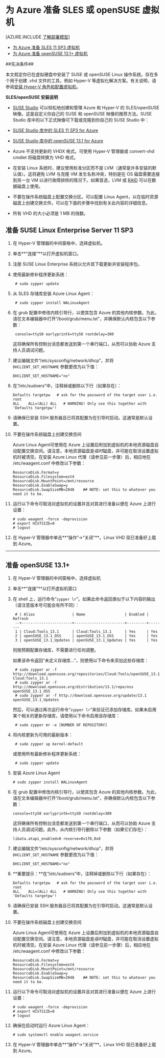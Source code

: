 <properties
	pageTitle="在 Azure 中创建和上载 SUSE Linux VHD"
	description="了解如何创建和上载包含 SUSE Linux 操作系统的 Azure 虚拟硬盘 (VHD)。"
	services="virtual-machines"
	documentationCenter=""
	authors="szarkos"
	manager="timlt"
	editor="tysonn"
	tags="azure-resource-manager,azure-service-management"/>

<tags
	ms.service="virtual-machines"
	ms.date="05/15/2015"
	wacn.date="11/12/2015"/>

# 为 Azure 准备 SLES 或 openSUSE 虚拟机

[AZURE.INCLUDE [了解部署模型](../includes/learn-about-deployment-models-include.md)]

- [为 Azure 准备 SLES 11 SP3 虚拟机](#sles11)
- [为 Azure 准备 openSUSE 13.1+ 虚拟机](#osuse)

##先决条件##

本文假定你已在虚拟硬盘中安装了 SUSE 或 openSUSE Linux 操作系统。存在多个用于创建 .vhd 文件的工具，例如 Hyper-V 等虚拟化解决方案。有关说明，请参阅[安装 Hyper-V 角色和配置虚拟机](http://technet.microsoft.com/library/hh846766.aspx)。


**SLES/openSUSE 安装说明**

 - [SUSE Studio](http://www.susestudio.com) 可以轻松地创建和管理 Azure 和 Hyper-V 的 SLES/openSUSE 映像。这是自定义你自己的 SUSE 和 openSUSE 映像的推荐方法。SUSE Studio 库中的以下正式映像可下载或克隆到你自己的 SUSE Studio 中：

  - [SUSE Studio 库中的 SLES 11 SP3 for Azure](http://susestudio.com/a/02kbT4/sles-11-sp3-for-windows-azure)
  - [SUSE Studio 库中的 openSUSE 13.1 for Azure](https://susestudio.com/a/02kbT4/opensuse-13-1-for-windows-azure)

- Azure 不支持更新的 VHDX 格式。可使用 Hyper-V 管理器或 convert-vhd cmdlet 将磁盘转换为 VHD 格式。

- 在安装 Linux 系统时，建议使用标准分区而不是 LVM（通常是许多安装的默认值）。这将避免 LVM 与克隆 VM 发生名称冲突，特别是在 OS 磁盘需要连接到另一台 VM 以进行故障排除的情况下。如果首选，LVM 或 [RAID](/documentation/articles/virtual-machines-linux-configure-raid) 可以在数据磁盘上使用。

- 不要在操作系统磁盘上配置交换分区。可以配置 Linux Agent，以在临时资源磁盘上创建交换文件。可以在下面的步骤中找到有关此内容的详细信息。

- 所有 VHD 的大小必须是 1 MB 的倍数。


## <a id="sles11"> </a>准备 SUSE Linux Enterprise Server 11 SP3 ##

1. 在 Hyper-V 管理器的中间窗格中，选择虚拟机。

2. 单击**“连接”**以打开虚拟机窗口。

3. 注册 SUSE Linux Enterprise 系统以允许其下载更新并安装程序包。

4. 使用最新修补程序更新系统：

		# sudo zypper update

5. 从 SLES 存储库安装 Azure Linux Agent：

		# sudo zypper install WALinuxAgent

6. 在 grub 配置中修改内核引导行，以使其包含 Azure 的其他内核参数。为此，请在文本编辑器中打开“/boot/grub/menu.lst”，并确保默认内核包含以下参数：

		console=ttyS0 earlyprintk=ttyS0 rootdelay=300

	这将确保所有控制台消息都发送到第一个串行端口，从而可以协助 Azure 支持人员调试问题。

7.	建议编辑文件“/etc/sysconfig/network/dhcp”，并将 `DHCLIENT_SET_HOSTNAME` 参数更改为以下值：

		DHCLIENT_SET_HOSTNAME="no"

8.	在“/etc/sudoers”中，注释掉或删除以下行（如果存在）：

		Defaults targetpw   # ask for the password of the target user i.e. root
		ALL    ALL=(ALL) ALL   # WARNING! Only use this together with 'Defaults targetpw'!

9.	请确保已安装 SSH 服务器且已将其配置为在引导时启动。这通常是默认设置。

10.	不要在操作系统磁盘上创建交换空间

	Azure Linux Agent可使用在 Azure 上设置后附加到虚拟机的本地资源磁盘自动配置交换空间。请注意，本地资源磁盘是*临时*磁盘，并可能在取消设置虚拟机时被清空。在安装 Azure Linux 代理（请参见前一步骤）后，相应地在 /etc/waagent.conf 中修改以下参数：

		ResourceDisk.Format=y
		ResourceDisk.Filesystem=ext4
		ResourceDisk.MountPoint=/mnt/resource
		ResourceDisk.EnableSwap=y
		ResourceDisk.SwapSizeMB=2048    ## NOTE: set this to whatever you need it to be.

11.	运行以下命令可取消对虚拟机的设置并且对其进行准备以便在 Azure 上进行设置：

		# sudo waagent -force -deprovision
		# export HISTSIZE=0
		# logout

12. 在 Hyper-V 管理器中单击**“操作”->“关闭”**。Linux VHD 现已准备好上载到 Azure。


----------

## <a id="osuse"> </a>准备 openSUSE 13.1+ ##

1. 在 Hyper-V 管理器的中间窗格中，选择虚拟机

2. 单击**“连接”**以打开虚拟机窗口

3. 在 shell 上，运行命令“`zypper lr`”。如果此命令返回类似于以下内容的输出（请注意版本号可能会有所不同）：

		# | Alias                 | Name                  | Enabled | Refresh
		--+-----------------------+-----------------------+---------+--------
		1 | Cloud:Tools_13.1      | Cloud:Tools_13.1      | Yes     | Yes
		2 | openSUSE_13.1_OSS     | openSUSE_13.1_OSS     | Yes     | Yes
		3 | openSUSE_13.1_Updates | openSUSE_13.1_Updates | Yes     | Yes

	则按预期配置存储库，不需要进行任何调整。

	如果该命令返回“未定义存储库...”，则使用以下命令来添加这些存储库：

		# sudo zypper ar -f http://download.opensuse.org/repositories/Cloud:Tools/openSUSE_13.1 Cloud:Tools_13.1
		# sudo zypper ar -f http://download.opensuse.org/distribution/13.1/repo/oss openSUSE_13.1_OSS
		# sudo zypper ar -f http://download.opensuse.org/update/13.1 openSUSE_13.1_Updates

	然后，可以通过再次运行命令“`zypper lr`”来验证已添加存储库。如果未启用某个相关的更新存储库，请使用以下命令启用该存储库：

		# sudo zypper mr -e [NUMBER OF REPOSITORY]


4. 将内核更新为可用的最新版本：

		# sudo zypper up kernel-default

	或使用所有最新修补程序更新系统：

		# sudo zypper update

5.	安装 Azure Linux Agent

		# sudo zypper install WALinuxAgent

6.	在 grub 配置中修改内核引导行，以使其包含 Azure 的其他内核参数。为此，请在文本编辑器中打开“/boot/grub/menu.lst”，并确保默认内核包含以下参数：

		console=ttyS0 earlyprintk=ttyS0 rootdelay=300

	这将确保所有控制台消息都发送到第一个串行端口，从而可以协助 Azure 支持人员调试问题。此外，从内核引导行删除以下参数（如果它们存在）：

		libata.atapi_enabled=0 reserve=0x1f0,0x8

7.	建议编辑文件“/etc/sysconfig/network/dhcp”，并将 `DHCLIENT_SET_HOSTNAME` 参数更改为以下值：

		DHCLIENT_SET_HOSTNAME="no"

8.	**重要提示：**在“/etc/sudoers”中，注释掉或删除以下行（如果存在）：

		Defaults targetpw   # ask for the password of the target user i.e. root
		ALL    ALL=(ALL) ALL   # WARNING! Only use this together with 'Defaults targetpw'!

9.	请确保已安装 SSH 服务器且已将其配置为在引导时启动。这通常是默认设置。

10.	不要在操作系统磁盘上创建交换空间

	Azure Linux Agent可使用在 Azure 上设置后附加到虚拟机的本地资源磁盘自动配置交换空间。请注意，本地资源磁盘是*临时*磁盘，并可能在取消设置虚拟机时被清空。在安装 Azure Linux 代理（请参见前一步骤）后，相应地在 /etc/waagent.conf 中修改以下参数：

		ResourceDisk.Format=y
		ResourceDisk.Filesystem=ext4
		ResourceDisk.MountPoint=/mnt/resource
		ResourceDisk.EnableSwap=y
		ResourceDisk.SwapSizeMB=2048    ## NOTE: set this to whatever you need it to be.

11.	运行以下命令可取消对虚拟机的设置并且对其进行准备以便在 Azure 上进行设置：

		# sudo waagent -force -deprovision
		# export HISTSIZE=0
		# logout

12. 确保在启动时运行 Azure Linux Agent：

		# sudo systemctl enable waagent.service

13. 在 Hyper-V 管理器中单击**“操作”->“关闭”**。Linux VHD 现已准备好上载到 Azure。

<!---HONumber=79-->